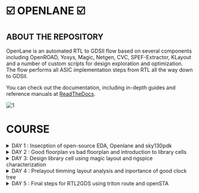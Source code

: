 # ☑️ OPENLANE ☑️

## ABOUT THE REPOSITORY
OpenLane is an automated RTL to GDSII flow based on several components including OpenROAD, Yosys, Magic, Netgen, CVC, SPEF-Extractor, KLayout and a number of custom scripts for design exploration and optimization. The flow performs all ASIC implementation steps from RTL all the way down to GDSII.

You can check out the documentation, including in-depth guides and reference manuals at [ReadTheDocs](https://openlane.readthedocs.io/).

![1](https://github.com/madhumadhu1318/Pes_Openlane_work/assets/90201844/e6ca8df0-335c-4807-ae38-fbac2e10c73c)




 # COURSE 
<details>
<summary> DAY 1 : Insecption of open-source EDA, Openlane and sky130pdk  </summary>
<br>

# 1) Introduction to QFN-48 Package,chip,pads,core,die,and IP's and Introduction to RISC-V

- Generally an Aurdino board or an FPGA board consists of an chip or processor inside it.
- The internal veiw of chip will be as below

![2](https://github.com/madhumadhu1318/Pes_Openlane_work/assets/90201844/bcb8b471-1c9c-4e7e-aa97-ab83f5f5dc1e)


![3](https://github.com/madhumadhu1318/Pes_Openlane_work/assets/90201844/236627f9-2212-486c-ae74-d23ad67e2576)




RISC-V is an open standard instruction set architecture based on established reduced instruction set computer principles. Unlike most other ISA designs, RISC-V is provided under royalty-free open-source licenses. 

![4](https://github.com/madhumadhu1318/Pes_Openlane_work/assets/90201844/00e1a641-8c2f-4dd1-a387-5b74879f1899)





# 2) SOC Design and OpenLANE

## a) Components of open-source digital asic design**
 - Digital ASIC design, It mainly consists of
   - RTL IP's
   - EDA Tools
   - PDK Data

![5](https://github.com/madhumadhu1318/Pes_Openlane_work/assets/90201844/3654cd20-7717-47f7-a1b0-1f18a98f0e3b)

      

  - Open source digital ASIC design

![6](https://github.com/madhumadhu1318/Pes_Openlane_work/assets/90201844/8cd1ac8e-0aec-49f7-b106-8d60e740c462)


- What is PDK..?
  - Process Design Kit (PDK) Collection of files used to model a fabrication process for the EDA tools used to design an IC.
      - Process design rules : DRC,LVX,PEX
      - Device models
      - Digital standard cell Libraries
      - I/O libraries


 
## b) Simplified RTL2GDS Flow**

![7](https://github.com/madhumadhu1318/Pes_Openlane_work/assets/90201844/3742b7db-fd3d-4e2f-a8cc-9831d085c72a)


         1. Synthesis
         2. Floor planning and Power planning
         3. Placement 
         4. Clock tree synthsis (CTS)
         5. Routing 
         6. Sign off



## c) Introduction to Openlane ans strivechipsets**

   #### OPENLANE was started as an open-souce flow for a true Open source Tape-out experiment,
   #### STRIVES is a family of open everything socs.

![8](https://github.com/madhumadhu1318/Pes_Openlane_work/assets/90201844/84a544f4-6145-4336-b1ee-96c8d19cd5c7)


   #### Goal of Openlane asic flow is :
    - Produce a clean GDSII with no humaninterventions
         - CLEAN means 
                - No LVS voilations
                - No DRC voilations
                - Timming voilations

    - Open Lane is tunned for the skywater 130nm open PDK .
    - Open lane is containerzied which means
                - Functional out of the box 
                - Instruction to built and run natevly with flow
    - Open lane has two mode of operation 
                - Atonomous 
                - Interative


## d) Introduction to Openlane Detailed ASIC flow design


 ![9](https://github.com/madhumadhu1318/Pes_Openlane_work/assets/90201844/a353193c-cd0f-486f-982a-6c9f6438e2b7)


   
Here's a detailed ASIC design flow using OpenLane and the associated tools and software:

**1. Synthesis:** RTL code is synthesized into a gate-level netlist, optimizing for area, power, and timing.
   - **Tools/Software**: 
     - Yosys for synthesis.
     - ABC (A System for Sequential Synthesis and Verification) for technology mapping.
     - Cell libraries specific to the target process.
     - Yosys

       
**2. Floorplanning:** Define the chip's area and arrangement of major functional blocks.
   - **Tools/Software**: 
     - OpenROAD's TritonRoute for global placement.
     - Magic for floorplan visualization.
     - Chip floor planning - Partinioning the chip die between different system building blocks and place the I/O pads.
     - Macro floor planning - Dimensions, Pin locations, rows defination.
     - Power planning - It is typically assigned with multiple VDD and VSS (Power straps, Power pads, Power rings)
    
       
**3. Placement:** Position individual gates and standard cells optimally within the predefined areas.
   - **Tools/Software**: 
     - RePLace (REctangle PLACEr) for placement.
     - Magic for placement visualization.
     - Placement is usually done in 2 steps
              - Global placement
              - Detailed placement

       
**4. Clock Tree Synthesis:** Design a clock distribution network to ensure synchronous clock signals.
   - **Tools/Software**: 
     - OpenROAD's TritonCTS for clock tree synthesis.
    
     
**5. Routing:** Establish interconnections while adhering to design rules, optimizing for signal integrity and timing.
   - **Tools/Software**: 
     - FastRoute for global and detailed routing.
     - Magic for routing visualization.


**6. Design Rule Checking (DRC):**  Verify that the layout complies with manufacturing design rules.
   - **Tools/Software**: 
     - Magic for initial DRC checks.
     - OpenROAD's TritonRoute for DRC repair.


**7. Layout Versus Schematic (LVS) Verification:** Confirm that the physical layout matches the intended functionality described at the RTL level.
   - **Tools/Software**: 
     - Netgen for LVS checks.


**8. Parasitic Extraction:** Extract parasitic capacitance and resistance values from the layout for accurate timing analysis.
   - **Tools/Software**: 
     - QFlow's SPEF extraction tool for parasitic extraction.


**9. Static Timing Analysis (STA):** Analyze timing paths to ensure setup and hold time constraints are met.
    - **Tools/Software**: 
      - OpenSTA for static timing analysis.


**10. Physical Verification:** Perform a series of checks including DRC, LVS, and electrical rule checks (ERC).
    - **Tools/Software**: 
      - Magic for DRC and LVS checks.
      - Netgen for ERC checks.


**11. GDS2 Generation:** Convert the final layout data into GDS2 format for fabrication.
    - **Tools/Software**: 
      - Magic for GDS2 generation.Here's a detailed ASIC design flow using OpenLane and the associated tools and software:



#### Synthis exporation
![10](https://github.com/madhumadhu1318/Pes_Openlane_work/assets/90201844/56afc0ba-6fde-4bc0-82ff-fbb7a60ca6db)



#### Design exploration

![11](https://github.com/madhumadhu1318/Pes_Openlane_work/assets/90201844/59c6caa9-e782-4d01-8ee6-0982afd764d7)


# 3) Open- Source EDA tools

#### Openlane Directory structure in detail

   - cd Desktop/
   - cd home/tools/
   - cd openlane_working_dir/
   - ls
   - cd openlane
   - docker
   - ./flow.tcl -interactive

![12](https://github.com/madhumadhu1318/Pes_Openlane_work/assets/90201844/1ec38ee2-766e-4ef5-b597-cb0140ca93a5)


#### Design Preparation step

    - in openlane directory
    - package require openlane 0.9
    - prep -design picorv32a

![13](https://github.com/madhumadhu1318/Pes_Openlane_work/assets/90201844/fd5f8659-4b33-4055-915c-5da199814256)



#### Review files after design synthsis and run synthsis

    - run_synthesis


![14](https://github.com/madhumadhu1318/Pes_Openlane_work/assets/90201844/a456fbdb-f0f4-44ab-a7e3-3968135da09c)

![15](https://github.com/madhumadhu1318/Pes_Openlane_work/assets/90201844/938876cc-d5e6-4c72-a5ae-0e189a43a4d8)




   - Here the counter d flipflop is **1613**
   - The number of cells is **14876**
   - The flop ration for our design will be 1613/14876 = 0.108
   - In percentage = 10.08 %

     
#### Openlane Project Github link Discription

https://github.com/efabless/openlane

[Back to COURSE](https://github.com/Vinodkumar8318/Pes_Openlane_work/tree/main#course)

</details>




<details>
<summary>DAY 2 : Good floorplan vs bad floorplan and introduction to library cells </summary>
<br>


# GOOD FLOORPLAN VS BAD FLORPLAN AND INTRODUCTION TO LIBRARY CELLS

## 1) CHIP FLOOR PLANNING CONSIDERATIONS

## L1) Utilization Factor and Aspect ratio

![16](https://github.com/madhumadhu1318/Pes_Openlane_work/assets/90201844/664ef48a-a5c4-4f43-bdb2-2918caa5a19d)


    - Defining the width and height of the core and Die
    - Consider a netlist with 2 FF and 2 gates with the connections shown below


**STEP-1** Make the gates as a Squared box 


![17](https://github.com/madhumadhu1318/Pes_Openlane_work/assets/90201844/2507f80f-0dbb-4baf-9edf-2bfe223144dd)


**STEP-2** Find out the dimensions of the core and Die ( Dimensions of the standard cells )

![18](https://github.com/madhumadhu1318/Pes_Openlane_work/assets/90201844/6fefebdd-7cd7-4bab-90ec-f3123571e998)


 #### For example 
  - Let us assume that each FF and Gates is on 1 cm breadth and 1cm height
  - Now Area of each standard cell will be will of 1 cm sq .
  - Allining tha area ocuupied the netlist in a in a single core .
  - Below the netlist will be fit into the core So it will be **100% utilization**
  - **Utilization factor** = Area occupied by the netlist / Total area ocuupied by the core.
  - where 4sq / 4sq = 1 . 
  - In this case when utilization factor = 1 , then the core is full no extra components can be added.
  - **Aspect ratoio** = Height / width , if it is 1 , it signifies that the core is square shaped.




## L2) Pre placed cells


![19](https://github.com/madhumadhu1318/Pes_Openlane_work/assets/90201844/bbd7bc44-b496-43c6-8313-d69a05afa71b)

  - Conisder a combinational block -> Gate level diagram.
  - Seperate that gate level diagram into two blocks.
  - Consider the multiple blocks are inside a Black box Now seperate the blackbox as two differnet IP's or Modules .
  - The Arrangements of the IP's in a chip is called as **Floor planning**.
  - The IP's will have an user defined loctions and they can be placed in a chip before the placement and rouiting is done hence these are calle as **Pre placed Cells**




## L3) Decoupling Capacitors

![20](https://github.com/madhumadhu1318/Pes_Openlane_work/assets/90201844/a534ff3d-5c5c-408a-ad1a-051fbe29a3df)


  - For any signal to be considered as a Logic 0 and Logic 1, It should be within the NM range ( Either NML or NMH )
  - The area between the NML and NMH is called undefined area
  - So in order to maintain the signal to be in the NML or NMh **Decoupling capacitors** are used.
  - Decoupling capacitors are mainly used to maintain the signal are not inside the undefined area.
    



## L4) Power Planning

![21](https://github.com/madhumadhu1318/Pes_Openlane_work/assets/90201844/371669e5-2400-4f7d-bce1-27f805a710fa)

  - Insted of using individual VDD and VSS for multiple cells in a Block.
  - Suppose if there are four cells in a Block , Each cell having seperate VDD and VSS are called as **Power Planning**




## L5) Pin placement and Logical cell placement Blockage
![22](https://github.com/madhumadhu1318/Pes_Openlane_work/assets/90201844/4ed490cc-64fb-4803-9696-93954c2ad128)



  - Here consider a 4 set of circuts with input, clk and output,
  - Considering all 4 circuits together and placing on a chip in such a way that INPUTS should be at one side and OUTPUT should be at one side which helps us to make the connections easily.
  - So this process is called as **Pin placement**
  - Making sure that non of the automated routing tool should not be placed near the i/p and o/p cells it needs to block the cells This is called as **Logical cell placement Blockage**
    

**Pin Placement**

![23](https://github.com/madhumadhu1318/Pes_Openlane_work/assets/90201844/43a17934-b6cc-4364-b042-5ba5d45b4049)



**Logical cell placement Blockage**
![24](https://github.com/madhumadhu1318/Pes_Openlane_work/assets/90201844/bc2d7d20-79d2-4f43-a851-fadf47f7d083)







## L6) Steps to run Flopor planning using Openlane

      - These are the defalt Floorplans 
 
![25](https://github.com/madhumadhu1318/Pes_Openlane_work/assets/90201844/09457209-3fe4-4f8c-a77f-704baf77b594)


![26](https://github.com/madhumadhu1318/Pes_Openlane_work/assets/90201844/fa933e65-850c-4859-a3b0-f6ae22689571)




![27](https://github.com/madhumadhu1318/Pes_Openlane_work/assets/90201844/d20ce0f4-0385-426c-b489-2ef261ed9a23)



## L7)

              - In the openlane shell

![28](https://github.com/madhumadhu1318/Pes_Openlane_work/assets/90201844/9ba3262e-0ecf-4096-887e-9e8a81014ee7)

              
              - To open the Floorplan we go to the required directory that is
                   > vsduser@vsdsquadron:~/Desktop/work/tools/openlane_working_dir/openlane/designs/picorv32a/runs/11-09_15-36/results/floorplan
              - Using the ```cd``` command.
              - Then we type the command:
                   > magic -T /home/vsduser/Desktop/work/tools/openlane_working_dir/pdks/sky130A/libs.tech/magic/sky130A.tech lef read ../../tmp/merged.lef def read picorv32a.floorplan.def &

              - The following layout is displayed

![29](https://github.com/madhumadhu1318/Pes_Openlane_work/assets/90201844/1ff10071-f8ad-4697-8b79-035eb1d377b5)


              - We can press 's' and then 'v' to align the design to the center of the screen.

              - We can right click on the mouse and pess 'z' to zoom into a desired part.

![30](https://github.com/madhumadhu1318/Pes_Openlane_work/assets/90201844/6a72c5ac-9648-41e9-971b-6c4dd1d040d2)

              - We can check the details of the ports as follows
              - Hover over a port with your crosshair and press 's' on your keyboard
              - Now open the tkcon command window and type ```what```.
              - This will show you the details of the selected port.

![31](https://github.com/madhumadhu1318/Pes_Openlane_work/assets/90201844/26b79291-9b43-41d3-9291-f3d9a394f0c5)

             
              - If we zoom in a little more, we can see the tap cells.
              - They are present to prevent latch up conditions which occur in the CMOS devices

![32](https://github.com/madhumadhu1318/Pes_Openlane_work/assets/90201844/15b61670-5214-4a4e-b10b-bfc1dcb4345d)


              - These are the standard cells that are used in the design




## 2) LIBRARY BINDING AND PLACEMENTS


### L1) Netlist binding and initial Place Design

       - Bind netlist with physical cells 
       - Here it defines about the shape and sixe of the standard cell
       - Each cells are defined only in either rectange shape or square shape 
       - In this example, 1 refers to NOT gate, 2 refers to AND gate.   [image 1]
       - Larger the cell size 
          > It has a least resistance path
          > Performes Faster
       - Once we have a Physical veiw of all cells, It is placed on the Floorplan according to the 

![33](https://github.com/madhumadhu1318/Pes_Openlane_work/assets/90201844/f0f38d1d-c1dd-49d3-b80c-f5fca7339173)


![34](https://github.com/madhumadhu1318/Pes_Openlane_work/assets/90201844/a399f41e-347b-4962-9c79-adde8069c915)



### L2 and L3) Optimize placement using estimate wire length and capacitance

        - When the cells are not extactly placed on the floorplan as in the netlist, If the relevant cells are not near to i/p or o/p.
        - Then estimation of wirelength and capacitance comes in.
        - Depending on the Capacitance and how far the cells are from input and output, Some **Buffers** are added in order to reduce the Wirelength and also to get a complete signal without any             lossses of signal ( but in cost of Area which can be minimized later )
    
![35](https://github.com/madhumadhu1318/Pes_Openlane_work/assets/90201844/605e4293-cf4f-4415-a474-4d07162f07de)



![36](https://github.com/madhumadhu1318/Pes_Openlane_work/assets/90201844/186c185f-95e2-44ef-9d0a-c7e3bc700a6f)



### L4) Need for libraries and characterization 

        - Library characterization and modelling depends on some steps,
        - Logic synthesis  ->  Floor planning  ->  Placement  ->  Clock Tree synthesuis ( CTS )  ->  Routing 
        - The collection of all the standard cells are placed is one area which is referred as **Library**

        
![37](https://github.com/madhumadhu1318/Pes_Openlane_work/assets/90201844/a3f83b6b-6133-4853-90f2-0b217007aef8)




### L5) Congestion aware placement using replace
          - To view the placement we type
                   > run_placement
          - In the OpenLANE shell.
![38](https://github.com/madhumadhu1318/Pes_Openlane_work/assets/90201844/0581f0d1-5d58-40e8-b0ab-be170ac220ac)


          - This is the result displayed. As we can see the '/picorv32a.placement.def' file is read.

![39](https://github.com/madhumadhu1318/Pes_Openlane_work/assets/90201844/48a33433-adf9-4fe0-9c06-7fb8a4ea2211)

          - We move one directory up from the 'floorplan' folder using
                   > cd ../placement/

          - To view the placement design we use the command
                   > magic -T /home/vsduser/Desktop/work/tools/openlane_working_dir/pdks/sky130A/libs.tech/magic/sky130A.tech lef read ../../tmp/merged.lef def read picorv32a.placement.def

![40](https://github.com/madhumadhu1318/Pes_Openlane_work/assets/90201844/93fd0a46-0546-4ec2-b0e0-c41f356fccbc)


          - The above is displayed.
          - All these standard cells were present at the initial layout of the floorplan.

![41](https://github.com/madhumadhu1318/Pes_Openlane_work/assets/90201844/6de9e4b4-9848-4eb1-b8ad-11e1d3a34e11)


          - If we zoom in we can see the placement of the standard cells in the standard cell rows.




## 3) CELL DESIGN AND CHARACTERIZATION FLOW

### L1) Inputs for cell Design Flow
       - For each standard cell (AND,NOR,INVERTER,FF ect) There are different cell design flow
       - Each Cell Design Flow consists of 3 steps:
               - Inputs ( which mainly consists of PDK's [ DRC and LVs rules, Spice models, library ect] )
               - Design Steps (this mainly invovles 3 steps)
                      - Circuit Design
                      - Layout Design 
                      - Charecterization
               - Outputs ( Outputs we get here is  CDL circuit description language )
               
   #### User defined specifications
       - Cell height = The seperation between the power rail and ground rail defines the cell height.
       - Supply voltage = A certain cell should be operated at a certain supply voltage which is defined by the Top level design
       - Metal Layer = Certain Libraries van be designed on a particular Metal Layer.
       - Pin Location = Library nedds to decide on the pins and the pin location where it needs to be placed.

               
### L2) Circuit Design step
      - There are teo steps involved in circuit design:
            > Implement the Function itself
            > Modelling the PMOS and NMOS transisters in such a way that the aspect ratio should be matched.
            
      
### L3) Layout Design step
      - Implimenting the PMOS and NMOS values into layout are called Layout Design 
      - Steps involved in the layout design are:
           - Get the function implimented through the MOS transistors
           - Get a PMOS network graph and NMOS network graph
           - Obtain Euler's Path and draw a Stick Diagram
           - Convert the stick diagram into a proper Layout diagram
           - EXtract the paracetics from the layout and CHaracterize it interms of Timmings.

           
### L4) Typical Charaterization Flow
     - Steps involved in the characteriztion flow are :
           - Read in the Model Files
           - Read the extracted spice netlist
           - Define how to recongnise the behaviorur of the buffer
           - Read the subcircuits of the inverters 
           - Attach the neccessary Power source
           - Apply the stimulus
           - Provide the neccessary output capacitance
           - Provide the necessary simulation command.
           - Feed in all the 1 to 8 steps to a configuration file ( GUNA )


![42](https://github.com/madhumadhu1318/Pes_Openlane_work/assets/90201844/c7cebb23-fe87-461a-950b-ec755b4bd719)


![43](https://github.com/madhumadhu1318/Pes_Openlane_work/assets/90201844/70a4f1db-98f4-41f7-ba49-ffa3c1388b22)



![44](https://github.com/madhumadhu1318/Pes_Openlane_work/assets/90201844/f47bfd0c-0256-47c2-89f8-9d77078bd783)




## 4) GENERAL TIMMING CHARECTERIZATION PARAMETERS

### L1) Timming Threshold definations
      - Timming Threshold Definations
          - slew_low_rise_thr
          - slew_high_rise_thr
          - slew_low_fall_thr
          - slew_high_fall_thr
          - in_rise_thr
          - in_fall_thr
          - out_rise_thr
          - out_fall_thr

![45](https://github.com/madhumadhu1318/Pes_Openlane_work/assets/90201844/98119a56-46e2-4f0e-ab8b-af93bddeb57e)


![46](https://github.com/madhumadhu1318/Pes_Openlane_work/assets/90201844/f02b2a93-5c93-495a-a293-9709d6f472d1)



         
### L2) Propogation delay and transition time

**Propagation Delay**
The time difference between when the transitional input reaches 50% of its final value and when the output reaches 50% of its final value.
     
     - There should be no negative delay in the charecterization, This can be taken care by setting a proper threshold point.

```
    Propagation delay = time(out_fall_thr)-time(in_rise_thr)

```
![47](https://github.com/madhumadhu1318/Pes_Openlane_work/assets/90201844/21762b6f-669c-413a-94b5-6d6daf7eddcf)




![48](https://github.com/madhumadhu1318/Pes_Openlane_work/assets/90201844/1b3637ae-49de-4d4b-b948-e87648730373)


**Transition Time**
The time it takes the signal to move between states is the transition time , where the time is measured between 10% and 90% or 20% to 80% of the signal levels.

```
Rise transition time = time(slew_high_rise_thr) - time (slew_low_rise_thr)
```

```
Fall transition time = time(slew_high_fall_thr) - time (slew_low_fall_thr)
```

![49](https://github.com/madhumadhu1318/Pes_Openlane_work/assets/90201844/a028dcb0-977b-434f-bb34-e12f2edc43a5)




[Back to COURSE](https://github.com/madhumadhu1318/Pes_Openlane_work/tree/main#course)

</details>
<details>
<summary>DAY 3: Design library cell using magic layout and ngspice characterization </summary>
<br>

# 1) LABS FOR CMOS INVERTER NGSPICE SIMULATIONS

   ### L1) IO Placer revision
   
   ### L2) Spice deck creation for CMOS inverter
             - Create a SPICE DECK first
             - > Connectivity information about the netlist
             - > Set a component values
             - > Identify the nodes
             - > Name the nodes



![50](https://github.com/madhumadhu1318/Pes_Openlane_work/assets/90201844/965de361-0dcb-4954-9e8f-2a6d6bceaed6)


             SPICE DECK = ***Model description***
                          ***Netlist Description***
                          M1 out in vdd vdd pmos w=0.375u L=0.25u
                          M2 out in 0 0 nmos w=0.375u L=0.25u
                          
                          cload out 0 10f

                          Vdd vdd 0 2.5
                          Vin in 0 2.5
                          
                          *** Simulation commands ***
                          .op
                          .dc Vin0 0 2.5 0.05

                          *** .include tsmc_0.25um_model.mod ***
                          .LIB "tsmc_0.25um_model.mod" CMOS_MODELS
                          .end
                          
![51](https://github.com/madhumadhu1318/Pes_Openlane_work/assets/90201844/afad96c0-675d-4341-bb52-ad26770c299d)



![52](https://github.com/madhumadhu1318/Pes_Openlane_work/assets/90201844/158b7035-ec97-42db-a6c9-506cc9ff65e5)

 
   
   ### L3) Spice simulation lab for cmos inverter
                  - Spice simulation for a particular specification
                  
![53](https://github.com/madhumadhu1318/Pes_Openlane_work/assets/90201844/6db7cd20-9a8b-46cf-98e5-b5c6a2e5fc4e)


![54](https://github.com/madhumadhu1318/Pes_Openlane_work/assets/90201844/af5a3112-aa98-4ffc-acbc-4f4f826df3d3)



   ### L4) Switchin threshold vm
            - The CMOS on the right side has a bigger size than the one on the left.
            - These waveforms tell us that the CMOS is a very robust device. The characteristics of the CMOS are maintained across a variety of sizes.
            - The arrow is pointing to the point where 'Vin = Vout'.

![55](https://github.com/madhumadhu1318/Pes_Openlane_work/assets/90201844/c5a05cf2-a8cc-4516-bdd0-343376d2150a)

            - Above graph gives details on each point and its significance
            

![56](https://github.com/madhumadhu1318/Pes_Openlane_work/assets/90201844/d2e05d65-a03b-4fb1-b453-987742f598ab)


         - 
   ### L6) Lab steps to gitclone vsdstd cell design
            - We need to perform a git clone here from a repository that we require, to do the future labs.
            - We can type the following command
                  ```
                  git clone https://github.com/nickson-jose/vsdstdcelldesign.git
                  ```

            - Now we need to copy the 'sky130A.tech' file into the directory we just cloned
            - We can do this by using
                  ```
                  cp sky130A.tech /home/vsduser/Desktop/work/tools/openlane_working_dir/openlane/vsdstdcelldesign
                  ```
                  ```
                  magic -T sky130A.tech sky130_inv.mag & 
                  ```  
             in the follwoing directory shown in the figure


![57](https://github.com/madhumadhu1318/Pes_Openlane_work/assets/90201844/5e48d498-fa86-44bc-9f6f-d44cabbd31a5)



  
## 2) INCEPTION OF LAYOUT CMOS FABRICATION PROCESS

### L1) Create Active Regions
           - Selecting a subsrate ( p-type, High resistivity, Doping level,oreintation )
           - Creating active region for transistors
                     - Step1 -> Deposit the kayer of photo resist
                     - Step2 -> Mask1 the region (protecting)
                     - Step3 -> So the UV rays doesnt hit the photoresist layer which is under Mask.
                     - Step4 -> Silicon layer is etched off in the Non masking region.
                     - Step5 -> Remove the Photoresist
                     - Step6 -> Placed in an oxidation furnance
                     - Step7 -> Isolation area will be created This process is called as LOCUS.

![58](https://github.com/madhumadhu1318/Pes_Openlane_work/assets/90201844/ffef0ec2-7d77-4a3c-8860-75cacfd2ef0c)


![59](https://github.com/madhumadhu1318/Pes_Openlane_work/assets/90201844/17e41ca2-b193-44e3-99e8-fdf5dc4889d4)



### L2) Formation of N-well and P-well
                   - Step1 -> Photoresist the Layer
                   - Step2 -> Mask2 in the required region
                   - Step3 -> Expose the photoresist to UV rays
                   - Step4 -> Non masking area will be wanished
                   - Step5 -> Create a P-well ,It is created by using BORON
                   - Step6 -> Create a N-well ,It is created by using Phosphorous
                   - Step7 -> Take the complete structure into High Temperature Furnace
                   - Step8 -> This diffuses the wells and make proper n-well and p-well, This is called as twin tub process

![60](https://github.com/madhumadhu1318/Pes_Openlane_work/assets/90201844/dea48256-d0c5-41da-a74e-c36725b39260)



![61](https://github.com/madhumadhu1318/Pes_Openlane_work/assets/90201844/72ab12b0-2ab9-4ae0-9214-c8beca412377)



### L3) Formation of gate terminal
                   - Step1 -> Gate formation involves depositing a gate oxide
                   - Step2 -> Defining gate patterns using photolithography
                   - Step3 -> Depositing gate material
                   - Step4 -> Etching to create gates
                   - Step5 -> Doping the substrate and insulating the gates.

![62](https://github.com/madhumadhu1318/Pes_Openlane_work/assets/90201844/487bcdc7-a0af-4dab-a4a5-2f6b84bb8e69)


![63](https://github.com/madhumadhu1318/Pes_Openlane_work/assets/90201844/2117fe8d-6c5c-4a90-a29f-15f21dc2c48b)




### L4) Ligtly dopped drain (LDD) formation
                   - Lightly doped drain (LDD) formation involves implanting the drain and source regions of a MOSFET transistor with a lighter concentration of dopants to reduce hot 
                     electron effect and short channel effect and enhance device performance.
                   - Doing both  n+ impantation and p+ implantation.
                   - It involves plasma etching here
                   
![64](https://github.com/madhumadhu1318/Pes_Openlane_work/assets/90201844/e9e5a859-2baf-45f8-abfa-0cc118861357)


![65](https://github.com/madhumadhu1318/Pes_Openlane_work/assets/90201844/832e0f8c-d0b4-4087-942c-847cffabdde2)



                            
### L5) Source and drain formation
                  - Source and drain formation in a MOSFET transistor typically involves doping the silicon substrate with chemicals such as arsenic or phosphorous for n-type regions 
                  (source and drain) and boron for p-type regions (source and drain).
                  - Here the source and drain are done by using ARSENIC method
                  - High temperature annealing is performed.


![66](https://github.com/madhumadhu1318/Pes_Openlane_work/assets/90201844/53318f3a-b7aa-4745-8c55-f0f370dd0bfb)

![67](https://github.com/madhumadhu1318/Pes_Openlane_work/assets/90201844/20ab7ec3-59b0-4a72-9123-44008ad9b35e)



### L6) Local interconnect formation
                  - Steps to form Contacts and Interconnects(local) 
                      - Step1 -> Titanium is deposited with a process known as sputtering. 
                      - Step2 -> Wafer is heated to about 650 - 700 C in an N2 ambient furnace for 60 seconds. 
                      - Step3 -> TiSi2 contacts are formed.  TiN is also formed used for local communication. 
                      - Step4 -> TiN is etched using RCA cleaning.

![68](https://github.com/madhumadhu1318/Pes_Openlane_work/assets/90201844/f4c0f222-54a7-42af-a55c-dda45dc42682)

![69](https://github.com/madhumadhu1318/Pes_Openlane_work/assets/90201844/8e08100b-320b-4c87-8bd9-a30521e6c278)



                      
### L7) Higher level metal formation
                 - Step1 -> Forming contacts and interconnects locally involves depositing a dielectric material like silicon dioxide
                 - Step2 -> Patterning it using photolithography
                 - Step3 -> Eetching contact holes 
                 - Step4 -> Depositing a barrier metal (e.g., titanium or titanium nitride)
                 - Step5 -> Filling with a conductor (e.g., aluminum or copper) using chemical vapor deposition (CVD)
                 - Step6 -> And then planarizing through chemical-mechanical polishing (CMP).

![70](https://github.com/madhumadhu1318/Pes_Openlane_work/assets/90201844/d36b1c35-9e94-4efd-963a-183962cba8ee)


![71](https://github.com/madhumadhu1318/Pes_Openlane_work/assets/90201844/2d0d6d88-39d7-4a9b-8aab-d61a2a652437)


![72](https://github.com/madhumadhu1318/Pes_Openlane_work/assets/90201844/5dce28fc-09b0-45fc-945f-857f488745de)



### L8) Lab introduction to Sky130 basic layers layout and LEF using inverter

                - Now let us look at the layout of a CMOS inverter. To open this we type the command


![73](https://github.com/madhumadhu1318/Pes_Openlane_work/assets/90201844/c9db8d41-0521-4ab4-bb3a-e47b6175e795)

                - Now run the command 
                     > magic -T sky130A.tech sky130_inv.mag &
                - The following layout will be displayed.


![74](https://github.com/madhumadhu1318/Pes_Openlane_work/assets/90201844/0c3c0b50-15c2-44e9-8629-79f951bdc7f7)


                - We can get to know the details of the inverter by hovering the mouse cursor over it and pressing 's' on the keyboard. 
                - Then we can type what in the tkcon. 
                - Pressing 's' three times will show what parts are connected to the selected part.
                - We shall look at the difference between LEF and Layout. The above image is a Layout.
                - LEF represents abstract component data in a machine-readable format for IC libraries, while layout is the physical geometric arrangement 
                  of these components on a semiconductor chip.


                 
### L9) Lab steps to create std cell layout and extract spice netlist

![75](https://github.com/madhumadhu1318/Pes_Openlane_work/assets/90201844/98e8e41f-449d-4962-8619-e7deced37710)


                - DRC error can be veiwed on the tkcon
                - To extract Spice Netlist we perform the following steps in the tkcon window:

![76](https://github.com/madhumadhu1318/Pes_Openlane_work/assets/90201844/238d26be-4bcd-49d8-9ab2-b9a8eb3f6e93)




                - We use the commands
                       > ext2spice cthresh 0 rthresh 0 -> this is done to copy the parasitic capacitances
                - The next command is
                       > ext2spice
                - We can see that a sky130_inv.spice file will be created


![77](https://github.com/madhumadhu1318/Pes_Openlane_work/assets/90201844/5f8fbdab-de82-44de-9b6d-b8d0ec543058)



## 3) SKY130 TECH FILE LABS

### L1) Lab steps to create final SPICE deck using Sky130 tech
               - To start off we look at the minimum value of the layout window

![78](https://github.com/madhumadhu1318/Pes_Openlane_work/assets/90201844/abc48a75-da7c-47e1-89a9-cbfdae4dde31)


               -  We can use 'g' on the keyboard to activate the grid and after selecting a grid by right clicking on the mouse, we type box in tkcon window to check the 
                  minimum value of the layout window
![79](https://github.com/madhumadhu1318/Pes_Openlane_work/assets/90201844/6043fb80-b4cd-425e-bb1b-41fb66a6ec6b)



### L2) Lab steps to characterize inverter using sky130 model files
               - Next we need to open the spice file using the command
                        > gedit sky130_inv.spice
               - We need to configure it to the above specifications.
               - Characterize Inverter using Sky130 Models
               
![80](https://github.com/madhumadhu1318/Pes_Openlane_work/assets/90201844/4db56bc2-d865-4636-b21c-13f866aa6d6c)


               - We now plot the graph for output vs input sweeping the time.
               - We first use the command
                        > ngspice sky130_inv.spice
               - In the ngspice shell we use the command
                        > plot y vs time a
               - The following graph will be displayed

![81](https://github.com/madhumadhu1318/Pes_Openlane_work/assets/90201844/a0bc6dbc-f6c9-4fbe-bda9-5a850d0a92c5)


![82](https://github.com/madhumadhu1318/Pes_Openlane_work/assets/90201844/af5397c8-180c-4359-9d32-41d46c5a2418)


![83](https://github.com/madhumadhu1318/Pes_Openlane_work/assets/90201844/18a1aab5-8e13-43ca-8049-66f877f59185)




#### Rise Time -> time taken to rise from 20% to 80% of the max value -> 2.25075e-09 - 2.184e-09 = 0.006675e-09 s.


![84](https://github.com/madhumadhu1318/Pes_Openlane_work/assets/90201844/a5ee7e97-034f-44d2-8a04-c10fbbad769c)


![85](https://github.com/madhumadhu1318/Pes_Openlane_work/assets/90201844/f689f5bc-05b4-4176-a920-f31f9d00cde3)


#### Propogation Delay/Cell Rise Delay -> 2.21379e-09 - 2.15e-09 = 0.06379e-09 s.


### L3) Lab introduction to Sky130 pdk's and steps to download labs
               - Enter the command
                       > wget http://opencircuitdesign.com/open_pdks/archive/drc_tests.tgz
               - Move the fikes into the desktop using the below command
                       > mv drc_tests.tgz Desktop/
               - Extract the file using the folloeing command
                       > tar xfz drc_tests.tgz 
               - Check the files inside it using ls command

![86](https://github.com/madhumadhu1318/Pes_Openlane_work/assets/90201844/dc5555e9-6773-464d-a46b-951c23ca34d9)


![87](https://github.com/madhumadhu1318/Pes_Openlane_work/assets/90201844/5127b406-c489-4c40-9bee-16b0971e43cc)


    
     
    
### L5) Lab introduction to Magic and steps to load Sky130 tech-rules

            - To open the software we type
                 > magic -d XR
![88](https://github.com/madhumadhu1318/Pes_Openlane_work/assets/90201844/e1688d38-e4d2-4b81-afbd-a3645ec3164b)



![89](https://github.com/madhumadhu1318/Pes_Openlane_work/assets/90201844/6072e2ad-c512-4466-a988-766f483b68a7)




            - Selct M3 by clicking left an right button in the mouse , select an area M3
            - And then tpe this command in the tkcon window It shows a DRC error 
                 > drc why
                   
![90](https://github.com/madhumadhu1318/Pes_Openlane_work/assets/90201844/712061a6-a108-411d-958b-71d93569ee21)


![91](https://github.com/madhumadhu1318/Pes_Openlane_work/assets/90201844/7e31689f-1c09-4daf-a9d0-beb036e28a7a)





            - To add contact cuts to metal3, first select an area using left and right click. Then hovering 
                over the m3contact we click middle mouse button.
            - To check the black boxes inside this, Type the following command 
                 > cif see VIA2


![92](https://github.com/madhumadhu1318/Pes_Openlane_work/assets/90201844/49f67794-c056-4ca4-af13-09e4f4bb49f3)


![93](https://github.com/madhumadhu1318/Pes_Openlane_work/assets/90201844/0009a9e3-dbab-4c66-8a2f-e63296cbe9d9)



### L6) Lab exercise to fix poly.9 error in Sky130 tech-file
       - In magic file type the following command
            > load poly
       - There will a diff between the spacing of poly.9 
       - In order to over come this we need to sort the DRC error



       - There is a DRC error in the poly.mag file in 'poly.9'.
       - Open the sky130A.tech file in the editor and make the following changes
             > vi sky130A.tech 
       - Add this line in the editor 
             >  spacing xhrpoly,uhrpoly,xpc allpolynonres 480 touching_illegal \
                     "xhrpoly/uhrpoly resistor spacing to diffusion < %d (poly.9)"

             > spacing npres allpolynonres 480 touching_illegal \
                     "poly.resistor spacing to N-tap < %d (poly.9)"
              
![image](https://github.com/Vinodkumar8318/Pes_Openlane_work/assets/142583979/c1ea1ff1-9c76-44ba-b674-517ca947dcc6)

![image](https://github.com/Vinodkumar8318/Pes_Openlane_work/assets/142583979/8b6b7bc1-aa00-49ca-8a53-526dd57b0b5b)

      - Now open the tkcon window and type 
            > tech load sky130A.tech
            > drc check 
      - Now we can see that the DRC eroor will be solved 
      
![image](https://github.com/Vinodkumar8318/Pes_Openlane_work/assets/142583979/03a0b4ee-1598-4c77-b36c-3b104fe7c919)
  

### L8) Lab challenge exercise to describe DRC error as geometrical construct
      - Now we open the nmwell.mag file
      - Open the tkcon window and type the following command
           > cif ostyle drc
           > cif see dnwell_shrink
           > cif see nwell_missing
     - The following window appears




### L9) Lab challenge to find missing or incorrect rules and fix them
       - Add nsubstratencontact somwhere into the nwell

![image](https://github.com/Vinodkumar8318/Pes_Openlane_work/assets/142583979/bdda61a6-cdb9-4604-a666-ab2900f6e4a5)
      
       - And then make these changes in the editor file
          > cifmaxwidth nwell_untapped 0 bend_illegal \
              "Nwell missing tap (nwell.4)"

![image](https://github.com/Vinodkumar8318/Pes_Openlane_work/assets/142583979/b6cb691f-3c9c-4e1f-a57f-49a0d99f3961)

       - type the following commands in the editor file
          > templayer nwell_tapped
            bloat all nsc nwell
          > templayer nwell_untapped nwell
            and-not nwell_tapped
          
![image](https://github.com/Vinodkumar8318/Pes_Openlane_work/assets/142583979/13b35669-46d9-4629-a8f4-504bbb9bc8e6)

          > variants (full)
            cifmaxwidth nwell_untapped 0 bend_illegal \
              "Nwell missing tap (nwell.4)"
            variants *
            
![image](https://github.com/Vinodkumar8318/Pes_Openlane_work/assets/142583979/03fc9f68-758a-4258-a3ad-e49cb7d601d7)

      - Type the following commands in the tkcon window
            > tech load sky130A.tech
            > drc check
            > drc style drc(full)
            > drc check
      - The following window will appear

![image](https://github.com/Vinodkumar8318/Pes_Openlane_work/assets/142583979/344181e2-f267-4dc8-9c81-fa483c743b63)

      - Now if we select 'nsubstratencontact' somwhere inside the cell The problrm is solved
       
![image](https://github.com/Vinodkumar8318/Pes_Openlane_work/assets/142583979/d0590dd2-8681-4c1b-a4cd-3a2c95b719c9)




[Back to COURSE](https://github.com/Vinodkumar8318/Pes_Openlane_work/tree/main#course)

</details>
<details>
<summary>DAY 4 : Prelayout timming layout analysis and inportance of good clock tree </summary>
<br>

## 1) TIMMING MODELLING USING DELAY TABLES

### Lab challenge to find missing or incorrect rules and fix them

![image](https://github.com/Vinodkumar8318/Pes_Openlane_work/assets/142583979/7caa9c46-1f7b-4c44-a849-d023b7d3dba9)

       - Converting grid info into Track info
       - Go to openlane directory / sky130_fd_sc_hd 
       - type less tracks.info

![image](https://github.com/Vinodkumar8318/Pes_Openlane_work/assets/142583979/b5bde9d6-5d95-4452-aec7-138935f5cefb)


![image](https://github.com/Vinodkumar8318/Pes_Openlane_work/assets/142583979/be3f5c92-6ef6-4ab2-8493-078e2ca01cc6)

      - Here 1st value indicates the offset and 2nd value indicates the pitch along provided direction

 
 ### Setting grid values using above file info

        - ext2spice 
        - help grid
        - grid 0.46um 0.34um 0.23um 0.17um

![image](https://github.com/Vinodkumar8318/Pes_Openlane_work/assets/142583979/5a6ae931-fa7f-4dc5-9624-489a53ffe754)


### Before grid vs After grid

![image](https://github.com/Vinodkumar8318/Pes_Openlane_work/assets/142583979/7caa9c46-1f7b-4c44-a849-d023b7d3dba9)


![image](https://github.com/Vinodkumar8318/Pes_Openlane_work/assets/142583979/bec49fed-8a12-4cf5-ae15-cb9fb811da01)


![image](https://github.com/Vinodkumar8318/Pes_Openlane_work/assets/142583979/592a608a-8bed-4c5c-b0e2-7abe6cb3a418)

        - From the above pic, its confirmed that the pins A and Y are at the intersection of X and Y tracks. So the first condition is met.
        - The PR boundary is taking 3 grids on width and 9 grids on height which says that the 2nd condition is also met



## GENERATION OF A LEF FILE
        - Once the layout is perfect we can generate the lef file
        - In the tkcon window type the following command to save the updated layout
              > save sky130_vsdinv.mag
        - once it is saved then go to the terminal window and the type 
              > magic -T sky130A.Tech sky130_vsdinv.mag &
        - A magic layout opens , In the tkcon window type 
              > lef write

![image](https://github.com/Vinodkumar8318/Pes_Openlane_work/assets/142583979/f249106d-9204-4870-9122-1c2b5707cbf2)

        - Once this is done lef file should be created in the vsd file

![image](https://github.com/Vinodkumar8318/Pes_Openlane_work/assets/142583979/a969dff8-b8e6-45fd-9827-7938aaa223fb)

        - To open the lif file type the below command in the terminal
              > less sky130_vsdinv.lef

![image](https://github.com/Vinodkumar8318/Pes_Openlane_work/assets/142583979/8b5a5093-f378-4373-b4cf-43decea2ff80)


![image](https://github.com/Vinodkumar8318/Pes_Openlane_work/assets/142583979/63a7e1f5-e878-48a3-91d3-0430f89a5a85)


## STEPS TO INCLUDE NEW STEPS IN THE SYNTHESIS

        - Open the picorv32a pwd in the terminal
        - copy the path 

![image](https://github.com/Vinodkumar8318/Pes_Openlane_work/assets/142583979/59c7483e-40b2-4d23-b7c7-123fac3364c7)

        - Go to the vsdstdcelldesign in the other terminal type 
              > cp sky130_vsdinv.lef /home/vsduser/Desktop/work/tools/openlane_working_dir/openlane/designs/picorv32a

![image](https://github.com/Vinodkumar8318/Pes_Openlane_work/assets/142583979/722778fc-c141-4d4d-b8f2-793d16a3f0eb)

        - Now if u check in the picorv terminal, the lef file will be copied 

![image](https://github.com/Vinodkumar8318/Pes_Openlane_work/assets/142583979/37de186e-57d2-4d89-a027-99fc34d1544e)

        - Modify the config.tcl by
             > vim config.tcl
        - In the design's config.tcl file add the below line to point to the lef location which is required during spice extraction.
               > set ::env(EXTRA_LEFS) [glob $::env(OPENLANE_ROOT)/designs/$::env(DESIGN_NAME)/src/*.lef]
        - Include the below command to include the additional lef into the flow:
               > set lefs [glob $::env(DESIGN_DIR)/src/*.lef]
               > add_lefs -src $lefs
        - Run the interactive mode 

![image](https://github.com/Vinodkumar8318/Pes_Openlane_work/assets/142583979/8ffe7b20-d457-4a99-84a9-0f5188025722)

![image](https://github.com/Vinodkumar8318/Pes_Openlane_work/assets/142583979/6cf04c38-6989-4132-87e7-4ca2e190ef5c)

![image](https://github.com/Vinodkumar8318/Pes_Openlane_work/assets/142583979/68f1a325-8ae7-4b94-865f-8938136c0c1d)

![image](https://github.com/Vinodkumar8318/Pes_Openlane_work/assets/142583979/4fefa4c4-77b6-4e45-b0d7-86d7bd3e830b)

- since there is slack, we have to reduce it
      VLSI engineers will obtain system specifications in the architecture design phase. These specifications will determine a required frequency of operation. To analyze a circuit's 
      timing performance designers will use static timing analysis tools (STA). When referring to pre clock tree synthesis STA analysis we are mainly concerned with setup timing in regards to a 
      launch clock. STA will report problems such as worst negative slack (WNS) and total negative slack (TNS). These refer to the worst path delay and total path delay in regards to our setup 
      timing restraint. Fixing slack violations can be debugged through performing STA analysis with OpenSTA, which is integrated in the OpenLANE tool. To describe these constraints to tools such 
      as In order to ensure correct operation of these tools two steps must be taken:

           Design configuration files (.conf) - Tool configuration files for the specified design
           Design Synopsys design constraint (.sdc) files - Industry standard constraints file

     For the design to be complete, the worst negative slack needs to be above or equal to 0. If the slack is outside of this range we can do one of multiple things:

   ### 1) Review our synthesis strategy in OpenLANE

                     - Enalbed CELL_SIZING
                     - Enabled SYNTH_STRATEGY with parameter as "DELAY 1"
                     - The synthesis result is :

           - To run the floorplans and placements we typr the following commands
                > run_floorplan
                > run_placement
  
![image](https://github.com/Vinodkumar8318/Pes_Openlane_work/assets/142583979/b805d7ea-354d-4e41-b761-e86cdf57dc20)


![image](https://github.com/Vinodkumar8318/Pes_Openlane_work/assets/142583979/8e3b333a-35f9-4830-9e18-fa25f2be744f)


             - magic -T /home/vsduser/Desktop/work/tools/openlane_working_dir/pdks/sky130A/libs.tech/magic/sky130A.tech lef read ../../tmp/merged.lef def read picorv32a.placement.def &


![image](https://github.com/Vinodkumar8318/Pes_Openlane_work/assets/142583979/cf2dec3c-046d-41ee-9e25-a89e53c5b1d7)


![image](https://github.com/Vinodkumar8318/Pes_Openlane_work/assets/142583979/d50f0c5e-3b2a-4069-aaad-f24e8a395687)




## TIMMING ANALYSIS WITH REAL CLOCKS USING OPEN STA

         - Configure OpenSTA for Post-Synth Timing Analysis
         - We must create two files
              - The first one must be in the openlane directory
              - This file is known as the 'pre_sta.conf' file.

![image](https://github.com/Vinodkumar8318/Pes_Openlane_work/assets/142583979/aeec25c6-c897-4218-be0b-62a048c76a54)

              - The second is the my_base.sdc file.
              - This should be in the 'src/sky130' directory under the picorv32a directory.
             
![image](https://github.com/Vinodkumar8318/Pes_Openlane_work/assets/142583979/d73a4a04-6bbf-4010-b7f2-8c3427dd0b12)

              - To run tyming analysis we type 
                    > sta pre_sta.conf

![image](https://github.com/Vinodkumar8318/Pes_Openlane_work/assets/142583979/ac22c1af-3022-4ad5-b5b8-e4427e1bc888)

             - There is a slack violation
             - Settinf MAX_FANOUT value to 4 reduces the slack violation.

![image](https://github.com/Vinodkumar8318/Pes_Openlane_work/assets/142583979/1a62d227-1a3c-4a71-880d-cf7dd8b45eb6)


## Clock Tree Synthesis TritonCTS and Signal Integrity
### Run CTS

             -  To run CTS we need to type the command
                       > run_cts
                       > New .v is created

![image](https://github.com/Vinodkumar8318/Pes_Openlane_work/assets/142583979/b1f93411-14b4-4f47-b523-4c1d7eb71913)

#### Timing Analysis with Real CLocks using OpenSTA

             - First we type the command 
                    > openroad.
             - Then we read the .lef file using the command
                    > read_lef /openLANE_flow/designs/picorv32a/runs/16-09_19-58/tmp/merged.lef

![image](https://github.com/Vinodkumar8318/Pes_Openlane_work/assets/142583979/f59877a7-4736-4229-94c6-305a1b1c0ad6)

              - Then we read the .def file.
                     > read_def /openLANE_flow/designs/picorv32a/runs/16-09_19-58/results/cts/picorv32a.cts.def

![image](https://github.com/Vinodkumar8318/Pes_Openlane_work/assets/142583979/4252f6d9-60ca-482c-b9a5-08c817848f84)

              - Then we type the below commands
                     > write_db pico_cts.db
                     > read_db pico_cts.db
                     > read_verilog /openLANE_flow/designs/picorv32a/runs/16-09_19-58/results/synthesis/picorv32a.synthesis_cts.v
                     > read_liberty -max $::env(LIB_SLOWEST)
                     > read_liberty -max $::env(LIB_FASTEST)

![image](https://github.com/Vinodkumar8318/Pes_Openlane_work/assets/142583979/9f159716-cc50-4088-904f-9fadb4184353)

              - We read the .src file
                    > read_sdc /openLANE_flow/designs/picorv32a/src/sky130/my_base.sdc

![image](https://github.com/Vinodkumar8318/Pes_Openlane_work/assets/142583979/22e69c85-7822-44ee-a544-fb9cad238a1d)

              - We set the clock and then check it
                    > set_propagated_clock [all_clocks]
                    > report_checks -path_delay min_max -format full_clock_expanded -digits 4

![image](https://github.com/Vinodkumar8318/Pes_Openlane_work/assets/142583979/b23d8d20-7df9-485c-af23-44a2f6fde7ff)


![image](https://github.com/Vinodkumar8318/Pes_Openlane_work/assets/142583979/a0ac65cd-eb98-4df7-8b0d-bd4127d033f8)


              - We perform it again for the more accurate result
              
![image](https://github.com/Vinodkumar8318/Pes_Openlane_work/assets/142583979/215dd64d-4a1a-4e68-bf06-a89273648a12)


![image](https://github.com/Vinodkumar8318/Pes_Openlane_work/assets/142583979/8e7259aa-ab61-4bb9-b2c0-fbbf47fbe6d2)


![image](https://github.com/Vinodkumar8318/Pes_Openlane_work/assets/142583979/5d16114e-0883-42d1-886b-b064d5426d76)

              -  Next type the following commands 
                   > report_clock_skew -hold
                   > report clock_skew -setup

![image](https://github.com/Vinodkumar8318/Pes_Openlane_work/assets/142583979/86212a96-c004-49c9-824b-3b69c66927f3)



[Back to COURSE](https://github.com/Vinodkumar8318/Pes_Openlane_work/tree/main#course)

</details>
<details>
<summary>DAY 5 : Final steps for RTL2GDS using triton route and openSTA </summary>
<br>

## Power Distribution Network and Routing

After generating our clock tree network and verifying post routing STA checks we are ready to generate the power distribution network gen_pdn in OpenLANE:

     The PDN feature within OpenLANE will create:

          Power ring global to the entire core
          Power halo local to any preplaced cells
          Power straps to bring power into the center of the chip
          Power rails for the standard cells

   ### Build Power Distribution network
   
![image](https://github.com/Vinodkumar8318/Pes_Openlane_work/assets/142583979/5d1ea9af-11c2-4200-8fb4-ac7850ffa1dd)


![image](https://github.com/Vinodkumar8318/Pes_Openlane_work/assets/142583979/1f2915be-f8fc-4fb4-a192-3e2c30afa917)


   ### Global and Detailed Routing

   - OpenLANE uses TritonRoute as the routing engine run_routing for physical implementations of designs. Routing consists of two stages:
           > Global Routing - Routing guides are generated for interconnects on our netlist defining what layers, and where on the chip each of the nets will be reputed
           > Detailed Routing - Metal traces are iteratively laid across the routing guides to physically implement the routing guides

   - If DRC errors persist after routing the user has two options:
           > Re-run routing with higher QoR settings
           > Manually fix DRC errors specific in tritonRoute.drc file

  ### SPEF Extraction

    - After routing has been completed interconnect parasitics can be extracted to perform sign-off post-route STA analysis. The parasitics are extracted into a SPEF file. The SPEF extractor 
      is not included within OpenLANE as of now.
           > cd ~/Desktop/work/tools/SPEFEXTRACTOR
           > python3 main.py <path to merged.lef in tmp> <path to def in routing>
    - The SPEF File will be generated in the location where def file is present


[Back to COURSE](https://github.com/Vinodkumar8318/Pes_Openlane_work/tree/main#course)
